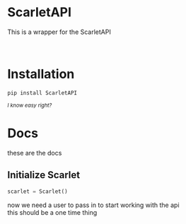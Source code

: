 
# ScarletAPI

This is a wrapper for the ScarletAPI

<br />

# Installation

```
pip install ScarletAPI
```
<sub>_I know easy right?_</sub>


# Docs
these are the docs

## Initialize Scarlet
```py
scarlet = Scarlet()
```

now we need a user to pass in to start working with the api
<br />
this should be a one time thing

